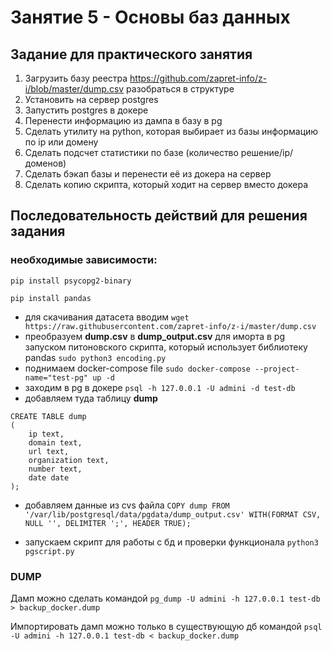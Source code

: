 # Занятие 5 - Основы баз данных
## Задание для практического занятия
1) Загрузить базу реестра https://github.com/zapret-info/z-i/blob/master/dump.csv разобраться в структуре
2) Установить на сервер postgres 
3) Запустить postgres в докере
4) Перенести информацию из дампа в базу в pg 
5) Сделать утилиту на python, которая выбирает из базы информацию по ip или домену
6) Сделать подсчет статистики по базе (количество решение/ip/доменов)
7) Сделать бэкап базы и перенести её из докера на сервер
8) Сделать копию скрипта, который ходит на сервер вместо докера

## Последовательность действий для решения задания

### необходимые зависимости:
`pip install psycopg2-binary`

`pip install pandas`

- для скачивания датасета вводим `wget https://raw.githubusercontent.com/zapret-info/z-i/master/dump.csv`
- преобразуем **dump.csv** в **dump_output.csv** для иморта в pg запуском питоновского скрипта, который использует библиотеку pandas `sudo python3 encoding.py`
- поднимаем docker-compose file `sudo docker-compose --project-name="test-pg" up -d`
- заходим в pg в докере `psql -h 127.0.0.1 -U admini -d test-db`
- добавляем туда таблицу **dump**
```
CREATE TABLE dump 
(                       
    ip text,
    domain text,
    url text,
    organization text,
    number text,
    date date
);
```
- добавляем данные из cvs файла
`COPY dump FROM '/var/lib/postgresql/data/pgdata/dump_output.csv' WITH(FORMAT CSV, NULL '', DELIMITER ';', HEADER TRUE);`

- запускаем скрипт для работы с бд и проверки функционала `python3 pgscript.py`

### DUMP
Дамп можно сделать командой `pg_dump -U admini -h 127.0.0.1 test-db > backup_docker.dump`

Импортировать дамп можно только в существующую дб командой `psql -U admini -h 127.0.0.1 test-db < backup_docker.dump`
